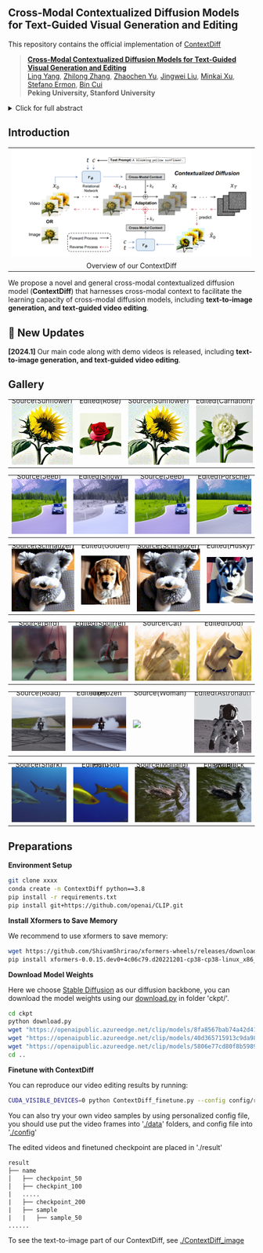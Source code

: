 ## Cross-Modal Contextualized Diffusion Models for Text-Guided Visual Generation and Editing

This repository contains the official implementation of  [ContextDiff](https://openreview.net/forum?id=nFMS6wF2xq)

>[**Cross-Modal Contextualized Diffusion Models for Text-Guided Visual Generation and Editing**](https://openreview.net/forum?id=nFMS6wF2xq)    
>[Ling Yang](https://yangling0818.github.io/), 
>[Zhilong Zhang](),
>[Zhaochen Yu](https://github.com/BitCodingWalkin), 
>[Jingwei Liu](),
>[Minkai Xu](https://minkaixu.com/),
>[Stefano Ermon](https://cs.stanford.edu/~ermon/), 
>[Bin Cui](https://cuibinpku.github.io/) 
<br>**Peking University, Stanford University**<br>

<details>
    <summary>Click for full abstract</summary>
    Conditional diffusion models have exhibited superior performance in high-fidelity
text-guided visual generation and editing. Nevertheless, prevailing text-guided visual diffusion models primarily focus on incorporating text-visual relationships
exclusively into the reverse process, often disregarding their relevance in the forward process. This inconsistency between forward and reverse processes may
limit the precise conveyance of textual semantics in visual synthesis results. To
address this issue, we propose a novel and general contextualized diffusion model
(ContextDiff) by incorporating the cross-modal context encompassing interactions and alignments between text condition and visual sample into forward and
reverse processes. We propagate this context to all timesteps in the two processes
to adapt their trajectories, thereby facilitating cross-modal conditional modeling.
We generalize our contextualized diffusion to both DDPMs and DDIMs with theoretical derivations, and demonstrate the effectiveness of our model in evaluations
with two challenging tasks: text-to-image generation, and text-to-video editing.
In each task, our ContextDiff achieves new state-of-the-art performance, significantly enhancing the semantic alignment between text condition and generated
samples, as evidenced by quantitative and qualitative evaluations.
</details>

## Introduction

<table class="center">
    <tr>
    <td width=100% style="border: none"><img src="figs/Illustration.png" style="width:100%"></td>
    </tr>
    <tr>
    <td width="100%" style="border: none; text-align: center; word-wrap: break-word">Overview of our ContextDiff
</td>
  </tr>
</table>

We propose a novel and general cross-modal contextualized diffusion model (**ContextDiff**) that harnesses cross-modal context to facilitate the learning capacity of cross-modal diffusion models, including **text-to-image generation, and text-guided video editing**.

## 🚩 New Updates 

**[2024.1]** Our main code along with demo videos is released, including **text-to-image generation, and text-guided video editing**.

## Gallery

<table class="center">
        <tr style="line-height: 0">
    <td width=25% style="border: none; text-align: center">Source(Sunflower)</td>
    <td width=25% style="border: none; text-align: center">Edited(Rose)</td>
    <td width=25% style="border: none; text-align: center">Source(Sunflower)</td>
    <td width=25% style="border: none; text-align: center">Edited(Carnation)</td>
    </tr>
    <tr>
    <td width=25% style="border: none"><img src="figs/demo/sunflower.gif" style="width:100%"></td>
    <td width=25% style="border: none"><img src="figs/demo/rose.gif" style="width:100%"></td>
    <td width=25% style="border: none"><img src="figs/demo/sunflower.gif" style="width:100%"></td>
    <td width=25% style="border: none"><img src="figs/demo/carnation.gif" style="width:100%"></td>
    </tr>
</table>

<table class="center">
        <tr style="line-height: 0">
    <td width=25% style="border: none; text-align: center">Source(Jeep)</td>
    <td width=25% style="border: none; text-align: center">Edited(Snow)</td>
    <td width=25% style="border: none; text-align: center">Source(Jeep)</td>
    <td width=25% style="border: none; text-align: center">Edited(Porsche)</td>
    </tr>
    <tr>
    <td width=25% style="border: none"><img src="figs/demo/jeep.gif" style="width:100%"></td>
    <td width=25% style="border: none"><img src="figs/demo/snow.gif" style="width:100%"></td>
    <td width=25% style="border: none"><img src="figs/demo/jeep.gif" style="width:100%"></td>
    <td width=25% style="border: none"><img src="figs/demo/porsche.gif" style="width:100%"></td>
    </tr>
</table>

<table class="center">
        <tr style="line-height: 0">
    <td width=25% style="border: none; text-align: center">Source(Schnauzer)</td>
    <td width=25% style="border: none; text-align: center">Edited(Golden)</td>
    <td width=25% style="border: none; text-align: center">Source(Schnauzer)</td>
    <td width=25% style="border: none; text-align: center">Edited(Husky)</td>
    </tr>
    <tr>
    <td width=25% style="border: none"><img src="figs/demo/dog.gif" style="width:100%"></td>
    <td width=25% style="border: none"><img src="figs/demo/golden.gif" style="width:100%"></td>
    <td width=25% style="border: none"><img src="figs/demo/dog.gif" style="width:100%"></td>
    <td width=25% style="border: none"><img src="figs/demo/husky.gif" style="width:100%"></td>
    </tr>
</table>
<table class="center">
        <tr style="line-height: 0">
    <td width=25% style="border: none; text-align: center">Source(Bird)</td>
    <td width=25% style="border: none; text-align: center">Edited(Squirrel)</td>
    <td width=25% style="border: none; text-align: center">Source(Cat)</td>
    <td width=25% style="border: none; text-align: center">Edited(Dog)</td>
    </tr>
    <tr>
    <td width=25% style="border: none"><img src="figs/demo/bird.gif" style="width:100%"></td>
    <td width=25% style="border: none"><img src="figs/demo/squirrel.gif" style="width:100%"></td>
    <td width=25% style="border: none"><img src="figs/demo/cat.gif" style="width:100%"></td>
    <td width=25% style="border: none"><img src="figs/demo/yellowdog.gif" style="width:100%"></td>
    </tr>
</table>

<table class="center">
        <tr style="line-height: 0">
    <td width=25% style="border: none; text-align: center">Source(Road)</td>
    <td width=25% style="border: none; text-align: center">Edited(Frozen lake)</td>
    <td width=25% style="border: none; text-align: center">Source(Woman)</td>
    <td width=25% style="border: none; text-align: center">Edited(Astronaut)</td>
    </tr>
    <tr>
    <td width=25% style="border: none"><img src="figs/demo/motor.gif" style="width:100%"></td>
    <td width=25% style="border: none"><img src="figs/demo/ice.gif" style="width:100%"></td>
    <td width=25% style="border: none"><img src="figs/demo/woman.gif" style="width:100%"></td>
    <td width=25% style="border: none"><img src="figs/demo/astronaut.gif" style="width:100%"></td>
    </tr>
</table>

<table class="center">
        <tr style="line-height: 0">
    <td width=25% style="border: none; text-align: center">Source(Shark)</td>
    <td width=25% style="border: none; text-align: center">Edited(Gold Fish)</td>
    <td width=25% style="border: none; text-align: center">Source(Mallard)</td>
    <td width=25% style="border: none; text-align: center">Edited(Black swam)</td>
    </tr>
    <tr>
    <td width=25% style="border: none"><img src="figs/demo/shark.gif" style="width:100%"></td>
    <td width=25% style="border: none"><img src="figs/demo/goldfish.gif" style="width:100%"></td>
    <td width=25% style="border: none"><img src="figs/demo/duck.gif" style="width:100%"></td>
    <td width=25% style="border: none"><img src="figs/demo/blackswan.gif" style="width:100%"></td>
    </tr>
</table>

## Preparations

**Environment Setup**

```bash
git clone xxxx
conda create -n ContextDiff python==3.8
pip install -r requirements.txt
pip install git+https://github.com/openai/CLIP.git
```

**Install Xformers to Save Memory**

We recommend to use xformers to save memory:

```bash
wget https://github.com/ShivamShrirao/xformers-wheels/releases/download/4c06c79/xformers-0.0.15.dev0+4c06c79.d20221201-cp38-cp38-linux_x86_64.whl
pip install xformers-0.0.15.dev0+4c06c79.d20221201-cp38-cp38-linux_x86_64.whl
```

**Download Model Weights**

Here we choose [Stable Diffusion](https://arxiv.org/abs/2112.10752) as our diffusion backbone, you can download the model weights using our [download.py](ckpt/download.py) in folder 'ckpt/'. 

```bash
cd ckpt
python download.py 
wget "https://openaipublic.azureedge.net/clip/models/8fa8567bab74a42d41c5915025a8e4538c3bdbe8804a470a72f30b0d94fab599/RN101.pt"
wget "https://openaipublic.azureedge.net/clip/models/40d365715913c9da98579312b702a82c18be219cc2a73407c4526f58eba950af/ViT-B-32.pt"
wget "https://openaipublic.azureedge.net/clip/models/5806e77cd80f8b59890b7e101eabd078d9fb84e6937f9e85e4ecb61988df416f/ViT-B-16.pt"
cd ..
```

**Finetune with ContextDiff**

You can reproduce our video editing results by running:

```bash
CUDA_VISIBLE_DEVICES=0 python ContextDiff_finetune.py --config config/rose.yaml
```

You can also try your own video samples by using personalized config file, you should use put the video frames into '[./data](./data)' folders, and config file into '[./config](./config)'

The edited videos and finetuned checkpoint are placed in './result'

```
result
├── name
│   ├── checkpoint_50
│   ├── checkpint_100
|   .....
|   ├── checkpoint_200 
|   ├── sample
|   |   ├── sample_50
......
```

To see the text-to-image part of our ContextDiff, see [./ContextDiff_image](./ContextDiff_image)
